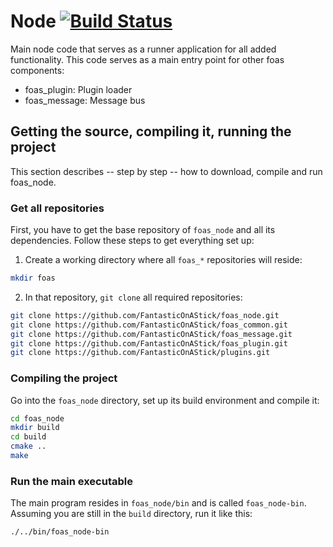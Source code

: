 # Node [![Build Status](https://travis-ci.org/FantasticOnAStick/foas_node.svg?branch=master)](https://travis-ci.org/FantasticOnAStick/foas_node)

Main node code that serves as a runner application for all added functionality. This code serves as a main entry point for other foas components:

* foas_plugin: Plugin loader
* foas_message: Message bus


## Getting the source, compiling it, running the project

This section describes -- step by step -- how to download, compile and run foas_node.


### Get all repositories

First, you have to get the base repository of `foas_node` and all its dependencies. Follow these steps to get everything set up:

1. Create a working directory where all `foas_*` repositories will reside:

```bash
mkdir foas
```

2. In that repository, `git clone` all required repositories:

```bash
git clone https://github.com/FantasticOnAStick/foas_node.git
git clone https://github.com/FantasticOnAStick/foas_common.git
git clone https://github.com/FantasticOnAStick/foas_message.git
git clone https://github.com/FantasticOnAStick/foas_plugin.git
git clone https://github.com/FantasticOnAStick/plugins.git
```


### Compiling the project

Go into the `foas_node` directory, set up its build environment and compile it:

```bash
cd foas_node
mkdir build
cd build
cmake ..
make
```


### Run the main executable

The main program resides in `foas_node/bin` and is called `foas_node-bin`. Assuming you are still in the `build` directory, run it like this:

```bash
./../bin/foas_node-bin
```
